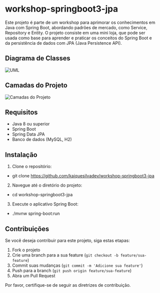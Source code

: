 # workshop-springboot3-jpa

Este projeto é parte de um workshop para aprimorar os conhecimentos em Java com Spring Boot, abordando padrões de mercado, como Service, Repository e Entity. O projeto consiste em uma mini loja, que pode ser usada como base para aprender e praticar os conceitos do Spring Boot e da persistência de dados com JPA (Java Persistence API).

## Diagrama de Classes

![UML](https://github.com/kaiquesilvadev/workshop-springboot3-jpa/blob/main/Captura%20de%20tela%202023-09-11%20211621.png)

## Camadas do Projeto 

![Camadas do Projeto ]([https://github.com/kaiquesilvadev/workshop-springboot3-jpa/blob/main/Captura%20de%20tela%202023-09-11%20211621.png](https://github.com/kaiquesilvadev/workshop-springboot3-jpa/blob/main/Captura%20de%20tela%202023-09-11%20211647.png))

## Requisitos

- Java 8 ou superior
- Spring Boot
- Spring Data JPA
- Banco de dados (MySQL, H2)

## Instalação

1. Clone o repositório:

- git clone https://github.com/kaiquesilvadev/workshop-springboot3-jpa


2. Navegue até o diretório do projeto:

- cd workshop-springboot3-jpa

3. Execute o aplicativo Spring Boot:

- ./mvnw spring-boot:run


## Contribuições

Se você deseja contribuir para este projeto, siga estas etapas:

1. Fork o projeto
2. Crie uma branch para a sua feature (`git checkout -b feature/sua-feature`)
3. Commit suas mudanças (`git commit -m 'Adicione sua feature'`)
4. Push para a branch (`git push origin feature/sua-feature`)
5. Abra um Pull Request

Por favor, certifique-se de seguir as diretrizes de contribuição.
